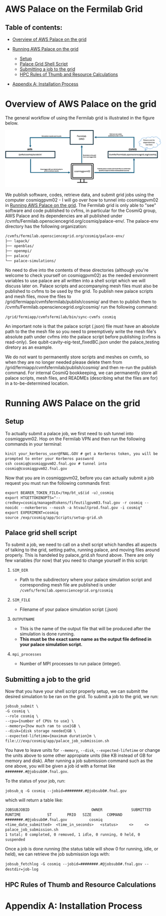 # AWS Palace on the Fermilab Grid

## Table of contents: 
- [Overview of AWS Palace on the grid](#overview-of-aws-palace-on-the-grid)
- [Running AWS Palace on the grid](#running-aws-palace-on-the-grid)
    - [Setup](#setup)
    - [Palace Grid Shell Script](#palace-grid-shell-script)
    - [Submitting a job to the grid](#submitting-a-job-to-the-grid)
    - [HPC Rules of Thumb and Resource Calculations](#hpc-rules-of-thumb-and-resource-calculations)

- [Appendix A: Installation Process](#appendix-a-installation-process)
  
# Overview of AWS Palace on the grid

The general workflow of using the Fermilab grid is illustrated in the figure below. 

![Logo](Figures/palace-grid-flowchart.jpg)

We publish software, codes, retrieve data, and submit grid jobs using the computer cosmiqgpvm02 - I will go over how to tunnel into cosmiqgpvm02 in [Running AWS Palace on the grid](#running-aws-palace-on-the-grid). The Fermilab grid is only able to "see" software and code published to cvfms, in particular for the CosmiQ group, AWS Palace and its dependencies are all published under /cvmfs/Fermilab.opensciencegrid.org/cosmiq/palace-env/. The palace-env directory has the following organization:

```
/cvmfs/fermilab.opensciencegrid.org/cosmiq/palace-env/
├── lapack/
├── openblas/
├── openmpi/
├── palace/
└── palace-simulations/
```

No need to dive into the contents of these directories (although you're welcome to check yourself on cosmiqgpvm02) as the needed environment variables to use palace are all written into a shell script which we will discuss later on. Palace scripts and accompanying mesh files must also be published to cvfms to be used by the grid. To publish new palace scripts and mesh files, move the files to /grid/fermiapp/cvmfsfermilab/publish/cosmiq/ and then to publish them to /cvmfs/Fermilab.opensciencegrid.org/cosmiq/ run the following command:

```/grid/fermiapp/cvmfsfermilab/bin/sync-cvmfs cosmiq```

An important note is that the palace script (.json) file must have an absolute path to the the mesh file so you need to preemptively write the mesh file's absolute path under cvfms into the palace script before publishing (cvfms is read-only). See qubit-cavity-eig-test_fixedBC.json under the palace_testing diretory as an example. 

We do not want to permanently store scripts and meshes on cvmfs, so when they are no longer needed please delete them from /grid/fermiapp/cvmfsfermilab/publish/cosmiq/ and then re-run the publish command. For internal CosmiQ bookkeeping, we can permanently store all palace scripts, mesh files, and READMEs (describing what the files are for) in a to-be-determined location. 

# Running AWS Palace on the grid
## Setup
To actually submit a palace job, we first need to ssh tunnel into cosmiqgpvm02. Hop on the Fermilab VPN and then run the following commands in your terminal:

```
kinit your_kerberos_user@FNAL.GOV # get a Kerberos token, you will be prompted to enter your Kerberos password
ssh cosmiq@cosmiqgpvm02.fnal.gov # tunnel into cosmiq@cosmiqgpvm02.fnal.gov
```

Now that you are in cosmiqgpvm02, before you can actually submit a job request you must run the following commands first:

```
export BEARER_TOKEN_FILE=/tmp/bt_u$(id -u)_cosmiq
export HTGETTOKENOPTS="--credkey=cosmiq/managedtokens/fifeutilgpvm03.fnal.gov -r cosmiq --nooidc --nokerberos --nossh -a htvaultprod.fnal.gov -i cosmiq"
export EXPERIMENT=cosmiq
source /exp/cosmiq/app/Scripts/setup-grid.sh
```

## Palace grid shell script
To submit a job, we need to call on a shell script which handles all aspects of talking to the grid, setting paths, running palace, and moving files around properly. This is handeled by palace_grid.sh found above. There are only few variables (for now) that you need to change yourself in this script:

1. ```SIM_DIR```
   - Path to the subdirectory where your palace simulation script and corresponding mesh file are published is under ```/cvmfs/fermilab.opensciencegrid.org/cosmiq```

2. ```SIM_FILE```
   - Filename of your palace simulation script (.json)

3. ```OUTPUTNAME```
   - This is the name of the output file that will be produced after the simulation is done running.
   - **This must be the exact same name as the output file defined in your palace simulation script.**
     
4. ```mpi_processes```
   - Number of MPI processes to run palace (integer).
     
## Submitting a job to the grid

Now that you have your shell script properly setup, we can submit the desired simulation to be ran on the grid. To submit a job to the grid, we run:

```
jobsub_submit \
-G cosmiq \
--role cosmiq \
--cpu={number of CPUs to use} \
--memory={how much ram to use}GB \
--disk={disk storage needed}GB \
--expected-lifetime={maximum duration}m \
file:///exp/cosmiq/app/palace_job_submission.sh 
```

You have to leave units for ```--memory```, ```--disk```, ```--expected-lifetime``` or change the units above to some other appropiate units (like KB instead of GB for memory and disk). After running a job submission command such as the one above, you will be given a job id with a format like ```########.#@jobsub0#.fnal.gov```. 

To the status of your job, run: 

```jobsub_q -G cosmiq --jobid=########.#@jobsub0#.fnal.gov```

which will return a table like: 

```
JOBSUBJOBID                            OWNER             SUBMITTED            RUNTIME            ST       PRIO   SIZE       COMMAND
########.#@jobsub0#.fnal.gov          cosmiq       <time_date_submitted>  <time_in_seconds>   <status>     <>     <>    palace_job_submission.sh 
1 total; 0 completed, 0 removed, 1 idle, 0 running, 0 held, 0 suspended
```

Once a job is done running (the status table will show 0 for running, idle, or held), we can retrieve the job submission logs with:

```jobsub_fetchlog -G cosmiq --jobid=########.#@jobsub0#.fnal.gov --destdir=job-log```

## HPC Rules of Thumb and Resource Calculations

# Appendix A: Installation Process 

